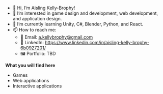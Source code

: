 - 👋 Hi, I’m Aisling Kelly-Brophy!
- 👀 I’m interested in game design and development, web development, and application design.
- 🌱 I’m currently learning Unity, C#, Blender, Python, and React.
- 📫 How to reach me:
  - 📧 Email: a.kellybrophy@gmail.com
  - 🔗 LinkedIn: https://www.linkedin.com/in/aisling-kelly-brophy-6b0927201/
  - 🖼 Portfolio: TBD

**What you will find here**

- Games
- Web applications
- Interactive applications

<!---
AKelly-Brophy/AKelly-Brophy is a ✨ special ✨ repository because its `README.md` (this file) appears on your GitHub profile.
You can click the Preview link to take a look at your changes.
--->
